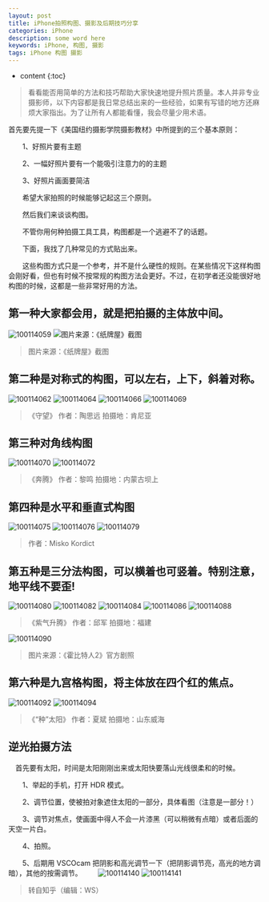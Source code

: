 ```yaml
---
layout: post
title: iPhone拍照构图、摄影及后期技巧分享
categories: iPhone
description: some word here
keywords: iPhone, 构图, 摄影
tags: iPhone 构图 摄影 
---
```

* content
{:toc}

> 看看能否用简单的方法和技巧帮助大家快速地提升照片质量。本人并非专业摄影师，以下内容都是我日常总结出来的一些经验，如果有写错的地方还麻烦大家指出。为了让所有人都能看懂，我会尽量少用术语。




首先要先提一下《美国纽约摄影学院摄影教材》中所提到的三个基本原则：

　　1、好照片要有主题

　　2、一幅好照片要有一个能吸引注意力的的主题

　　3、好照片画面要简洁

　　希望大家拍照的时候能够记起这三个原则。

　　然后我们来谈谈构图。

　　不管你用何种拍摄工具工具，构图都是一个逃避不了的话题。

　　下面，我找了几种常见的方式贴出来。

　　这些构图方式只是一个参考，并不是什么硬性的规则。在某些情况下这样构图会刚好看，但也有时候不按常规的构图方法会更好。不过，在初学者还没能很好地构图的时候，这都是一些非常好用的方法。

## 第一种大家都会用，就是把拍摄的主体放中间。
![100114059](/media/100114059.jpg)
![图片来源：《纸牌屋》截图](/media/100114061.jpg)

> 图片来源：《纸牌屋》截图

## 第二种是对称式的构图，可以左右，上下，斜着对称。
![100114062](/media/100114062-1.jpg)
![100114064](/media/100114064-1.jpg)
![100114066](/media/100114066-1.jpg)
![100114069](/media/100114069-1.jpg)
> 《守望》 作者：陶思远 拍摄地：肯尼亚 

## 第三种对角线构图
![100114070](/media/100114070.jpg)
![100114072](/media/100114072.jpg)

> 《奔腾》 作者：黎鸣 拍摄地：内蒙古坝上 

## 第四种是水平和垂直式构图
![100114075](/media/100114075.jpg)
![100114076](/media/100114076.jpg)
![100114079](/media/100114079.jpg)
> 作者：Misko Kordict

## 第五种是三分法构图，可以横着也可竖着。特别注意，地平线不要歪!
![100114080](/media/100114080.jpg)
![100114082](/media/100114082.jpg)
![100114084](/media/100114084.jpg)
![100114086](/media/100114086.jpg)
![100114088](/media/100114088.jpg)
> 《紫气升腾》 作者：邱军 拍摄地：福建

![100114090](/media/100114090.jpg)
> 图片来源：《霍比特人2》官方剧照

## 第六种是九宫格构图，将主体放在四个红的焦点。
![100114092](/media/100114092.jpg)
![100114094](/media/100114094.jpg)
> 《“种”太阳》 作者：夏斌 拍摄地：山东威海 

## 逆光拍摄方法
　首先要有太阳，时间是太阳刚刚出来或太阳快要落山光线很柔和的时候。

　　1、举起的手机，打开 HDR 模式。

　　2、调节位置，使被拍对象遮住太阳的一部分，具体看图（注意是一部分！）

　　3、调节对焦点，使画面中得人不会一片漆黑（可以稍微有点暗）或者后面的天空一片白。

　　4、拍照。

　　5、后期用 VSCOcam 把阴影和高光调节一下（把阴影调节亮，高光的地方调暗），其他的按需调节。
　　![100114140](/media/100114140.jpg)
![100114141](/media/100114141.jpg)
> 转自知乎（编辑：WS）









